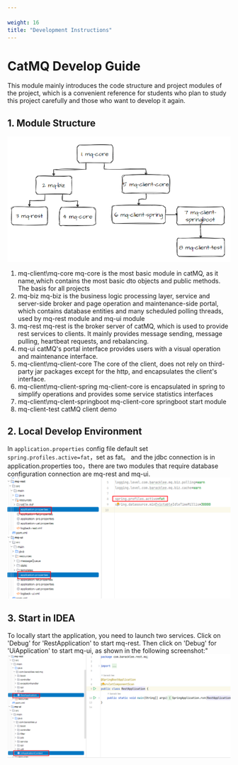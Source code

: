```yaml
---

weight: 16
title: "Development Instructions"
---
```



# CatMQ Develop Guide
This module mainly introduces the code structure and project modules of the project, which is a convenient reference 
for students who plan to study this project carefully and those who want to develop it again.

## 1. Module Structure
![img.png](img.png)

1. mq-client\mq-core
   mq-core is the most basic module in catMQ, as it name,which contains the most basic dto objects and public methods. The basis for all projects
2. mq-biz
   mq-biz is the business logic processing layer, service and server-side broker and page operation and maintenance-side portal, which contains database entities and many scheduled polling threads, used by mq-rest module and mq-ui module
3. mq-rest
   mq-rest is the broker server of catMQ, which is used to provide rest services to clients. It mainly provides message sending, message pulling, heartbeat requests, and rebalancing.
4. mq-ui
   catMQ's portal interface provides users with a visual operation and maintenance interface.
5. mq-client\mq-client-core
   The core of the client, does not rely on third-party jar packages except for the http, and encapsulates the client's interface.
6. mq-client\mq-client-spring
   mq-client-core is encapsulated in spring to simplify operations and provides some service statistics interfaces
7. mq-client\mq-clent-springboot
   mq-client-core springboot start module
8. mq-client-test
   catMQ client demo

## 2.  Local Develop Environment
In `application.properties` config file default set `spring.profiles.active=fat`，set as fat。
and the jdbc connection is in application.properties too，there are two modules that require database configuration
connection are mq-rest and mq-ui.
![img_1.png](img_1.png)

## 3. Start in IDEA
To locally start the application, you need to launch two services. Click on 'Debug' for 'RestApplication' to start 
mq-rest. Then click on 'Debug' for 'UiApplication' to start mq-ui, as shown in the following screenshot:"
![img_2.png](img_2.png)




